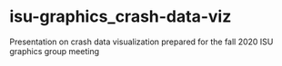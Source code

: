# isu-graphics_crash-data-viz
Presentation on crash data visualization prepared for the fall 2020 ISU graphics group meeting
